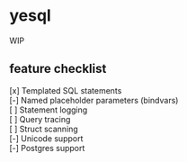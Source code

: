 # yesql

WIP

## feature checklist

[x] Templated SQL statements  
[-] Named placeholder parameters (bindvars)  
[ ] Statement logging  
[ ] Query tracing  
[ ] Struct scanning  
[-] Unicode support  
[-] Postgres support  
